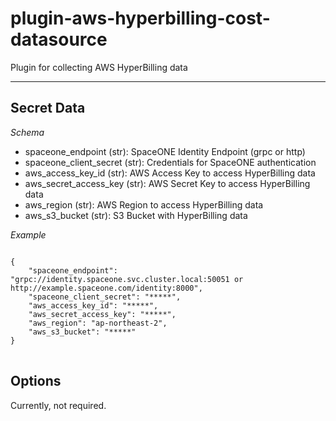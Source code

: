 # plugin-aws-hyperbilling-cost-datasource
Plugin for collecting AWS HyperBilling data

---

## Secret Data
*Schema*
* spaceone_endpoint (str): SpaceONE Identity Endpoint (grpc or http)
* spaceone_client_secret (str): Credentials for SpaceONE authentication
* aws_access_key_id (str): AWS Access Key to access HyperBilling data
* aws_secret_access_key (str): AWS Secret Key to access HyperBilling data
* aws_region (str): AWS Region to access HyperBilling data
* aws_s3_bucket (str): S3 Bucket with HyperBilling data

*Example*
<pre>
<code>
{
    "spaceone_endpoint": "grpc://identity.spaceone.svc.cluster.local:50051 or http://example.spaceone.com/identity:8000",
    "spaceone_client_secret": "*****",
    "aws_access_key_id": "*****",
    "aws_secret_access_key": "*****",
    "aws_region": "ap-northeast-2",
    "aws_s3_bucket": "*****"
}
</code>
</pre>

## Options
Currently, not required.
